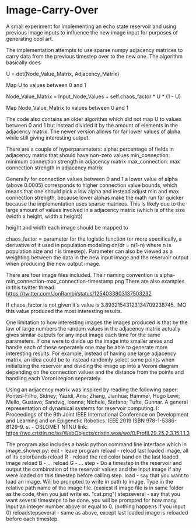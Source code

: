 # Image-Carry-Over
A small experiment for implementing an echo state reservoir and using previous image inputs to influence the new image input for purposes of generating cool art. 


The implementation attempts to use sparse numpy adjacency matrices to carry data from the previous timestep over to the new one. The algorithm basically does 

 U = dot(Node_Value_Matrix, Adjacency_Matrix)
 
 Map U to values between 0 and 1
 
 Node_Value_Matrix = Input_Node_Values + self.chaos_factor * U * (1 - U) 
 
 Map Node_Value_Matrix to values between 0 and 1
 
 The code also contains an older algorithm which did not map U to values between 0 and 1 but instead divided it by the amount of elements in the adjacency matrix. The newer version allows for far lower values of alpha while still giving interesting output. 
 
 
There are a couple of hyperparameters: 
alpha: percentage of fields in adjacency matrix that should have non-zero values 
min_connection: minimum connection strength in adjacency matrix
max_connection: max connection strength in adjacency matrix

Generally for connection values between 0 and 1 a lower value of alpha (above 0.0005) corresponds to higher connection value bounds, which means that one should pick a low alpha and instead adjust min and max connection strength, because lower alphas make the math run far quicker because the implementation uses sparse matrixes. This is likely due to the large amount of values involved in a adjacency matrix (which is of the size (width x height, width x height))

height and width each image should be mapped to

chaos_factor = parameter for the logistic function (or more specifically, a derivative of it used in population modeling dn/dr = n(1-n) where n is population size and r is timestep). Parameter can also be viewed as a weighting between the data in the new input image and the reservoir output when producing the new output image. 

There are four image files included. Their naming convention is 
alpha-min_connection-max_connection-timestamp.png
There are also examples in this twitter thread: 
https://twitter.com/JonRambj/status/1254033803137503232

If chaos_factor is not given it's value is 3.89321543123134709238745. IMO this value produced the most interesting results. 

One limitation to how interesting images the images produced is that by the law of large numbers the random values in the adjacency matrix actually gives similar outputs for any input image each time for the same parameters. If one were to divide up the image into smaller areas and handle each of these seperately one may be able to generate more interesting results. For example, instead of having one large adjacency matrix, an idea could be to instead randomly select some points when initializing the reservoir and dividing the image up into a Voroni diagram depending on the connection values and the distance from the points and handling each Voroni region seperately. 

Using an adjacency matrix was inspired by reading the following paper: 
Pontes-Filho, Sidney; Yazidi, Anis; Zhang, Jianhua; Hammer, Hugo Lewi; Mello, Gustavo; Sandvig, Ioanna; Nichele, Stefano; Tufte, Gunnar.
A general representation of dynamical systems for reservoir computing. I: Proceedings of the 9th Joint IEEE International Conference on Development and Learning and on Epigenetic Robotics. IEEE 2019 ISBN 978-1-5386-8129-9. s. -
OSLOMET NTNU 
link: https://wo.cristin.no/as/WebObjects/cristin.woa/wo/0.Profil.29.25.2.3.15.1.1.3


The program also includes a basic python command line interface which in image_shower.py:
exit - leave program 
reload - reload last loaded image, all of its colorbands
reload R - reload the red color band on the last loaded image
reload B - ...
reload G - ...
step - Do a timestep in the reservoir and output the combination of the reservoir values and the input image if any were loaded on this timestep before calling step. 
load - say that you want to load an image. Will be prompted to write in path to image. Type in the relative path name of the image file. (easiest if image file is in same folder as the code, then you just write ex. "cat.png")
stepseveral - say that you want several timesteps to be done. you will be prompted for how many. Input an integer number above or equal to 0. (nothing happens if you input 0)
reloadstepseveral - same as above, except last loaded image is reloaded before each timestep. 
